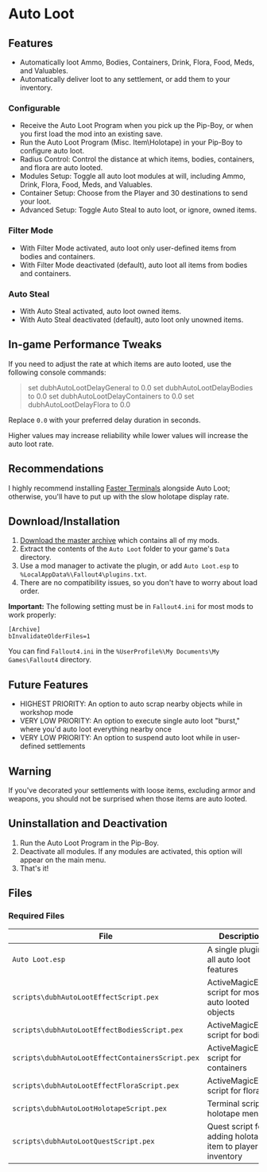 # Auto Loot

## Features

* Automatically loot Ammo, Bodies, Containers, Drink, Flora, Food, Meds, and Valuables.
* Automatically deliver loot to any settlement, or add them to your inventory.

### Configurable

* Receive the Auto Loot Program when you pick up the Pip-Boy, or when you first load the mod into an existing save.
* Run the Auto Loot Program (Misc. Item\Holotape) in your Pip-Boy to configure auto loot.
* Radius Control: Control the distance at which items, bodies, containers, and flora are auto looted.
* Modules Setup: Toggle all auto loot modules at will, including Ammo, Drink, Flora, Food, Meds, and Valuables.
* Container Setup: Choose from the Player and 30 destinations to send your loot.
* Advanced Setup: Toggle Auto Steal to auto loot, or ignore, owned items.

### Filter Mode

* With Filter Mode activated, auto loot only user-defined items from bodies and containers.
* With Filter Mode deactivated (default), auto loot all items from bodies and containers.

### Auto Steal

* With Auto Steal activated, auto loot owned items.
* With Auto Steal deactivated (default), auto loot only unowned items.

## In-game Performance Tweaks

If you need to adjust the rate at which items are auto looted, use the following console commands:

> set dubhAutoLootDelayGeneral to 0.0
> set dubhAutoLootDelayBodies to 0.0
> set dubhAutoLootDelayContainers to 0.0
> set dubhAutoLootDelayFlora to 0.0

Replace `0.0` with your preferred delay duration in seconds.

Higher values may increase reliability while lower values will increase the auto loot rate.

## Recommendations

I highly recommend installing [Faster Terminals](https://github.com/fireundubh/fo4-mods/tree/master/Faster%20Terminals) alongside Auto Loot; otherwise, you'll have to put up with the slow holotape display rate.

## Download/Installation

1. [Download the master archive](https://github.com/fireundubh/fo4-mods/archive/master.zip) which contains all of my mods.
2. Extract the contents of the `Auto Loot` folder to your game's `Data` directory.
3. Use a mod manager to activate the plugin, or add `Auto Loot.esp` to `%LocalAppData%\Fallout4\plugins.txt`.
4. There are no compatibility issues, so you don't have to worry about load order.

**Important:** The following setting must be in `Fallout4.ini` for most mods to work properly:

```
[Archive]
bInvalidateOlderFiles=1
```

You can find `Fallout4.ini` in the `%UserProfile%\My Documents\My Games\Fallout4` directory.

## Future Features

* HIGHEST PRIORITY: An option to auto scrap nearby objects while in workshop mode
* VERY LOW PRIORITY: An option to execute single auto loot "burst," where you'd auto loot everything nearby once
* VERY LOW PRIORITY: An option to suspend auto loot while in user-defined settlements

## Warning

If you've decorated your settlements with loose items, excluding armor and weapons, you should not be surprised when those items are auto looted.

## Uninstallation and Deactivation

1. Run the Auto Loot Program in the Pip-Boy.
2. Deactivate all modules. If any modules are activated, this option will appear on the main menu.
3. That's it!

## Files

### Required Files

File | Description
--- | ---
`Auto Loot.esp` | A single plugin for all auto loot features
`scripts\dubhAutoLootEffectScript.pex` | ActiveMagicEffect script for most auto looted objects
`scripts\dubhAutoLootEffectBodiesScript.pex` | ActiveMagicEffect script for bodies
`scripts\dubhAutoLootEffectContainersScript.pex` | ActiveMagicEffect script for containers
`scripts\dubhAutoLootEffectFloraScript.pex` | ActiveMagicEffect script for flora
`scripts\dubhAutoLootHolotapeScript.pex` | Terminal script for holotape menu
`scripts\dubhAutoLootQuestScript.pex` | Quest script for adding holotape item to player's inventory